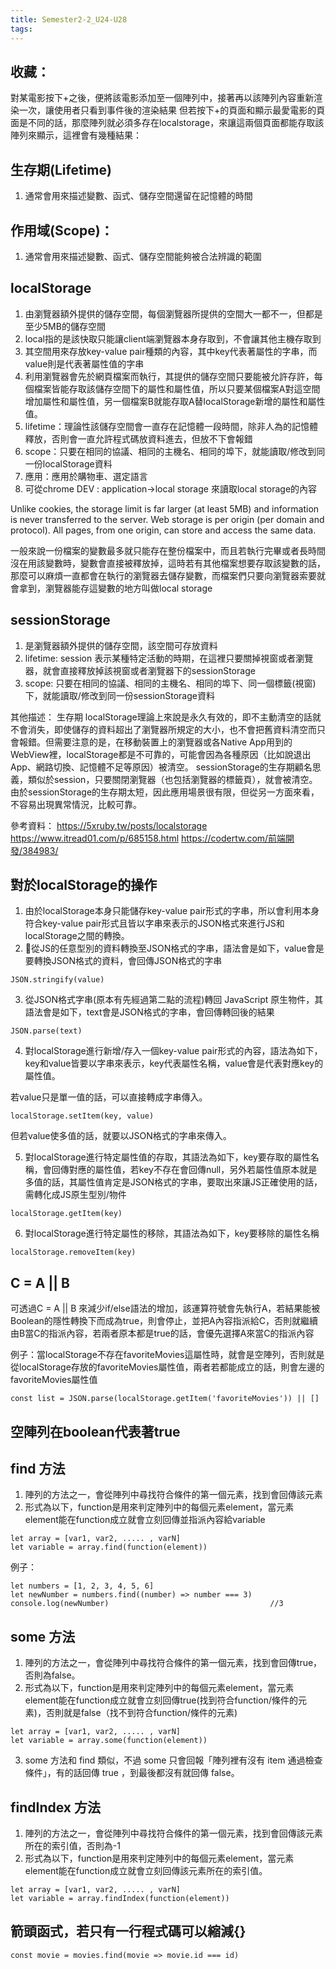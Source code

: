 ```yaml
---
title: Semester2-2_U24-U28
tags:
---
```




## 收藏：
對某電影按下+之後，便將該電影添加至一個陣列中，接著再以該陣列內容重新渲染一次，讓使用者只看到事件後的渲染結果
但若按下+的頁面和顯示最愛電影的頁面是不同的話，那麼陣列就必須多存在localstorage，來讓這兩個頁面都能存取該陣列來顯示，這裡會有幾種結果：





## 生存期(Lifetime)
1. 通常會用來描述變數、函式、儲存空間還留在記憶體的時間



## 作用域(Scope)：
1. 通常會用來描述變數、函式、儲存空間能夠被合法辨識的範圍


## localStorage
1. 由瀏覽器額外提供的儲存空間，每個瀏覽器所提供的空間大一都不一，但都是至少5MB的儲存空間
2. local指的是該快取只能讓client端瀏覽器本身存取到，不會讓其他主機存取到
3. 其空間用來存放key-value pair種類的內容，其中key代表著屬性的字串，而value則是代表著屬性值的字串
4. 利用瀏覽器會先於網頁檔案而執行，其提供的儲存空間只要能被允許存許，每個檔案皆能存取該儲存空間下的屬性和屬性值，所以只要某個檔案A對這空間增加屬性和屬性值，另一個檔案B就能存取A替localStorage新增的屬性和屬性值。
5. lifetime：理論性該儲存空間會一直存在記憶體一段時間，除非人為的記憶體釋放，否則會一直允許程式碼放資料進去，但放不下會報錯
6. scope：只要在相同的協議、相同的主機名、相同的埠下，就能讀取/修改到同一份localStorage資料
7. 應用：應用於購物車、選定語言
8. 可從chrome DEV : application->local storage   來讀取local storage的內容  

Unlike cookies, the storage limit is far larger (at least 5MB) and information is never transferred to the server.
Web storage is per origin (per domain and protocol). All pages, from one origin, can store and access the same data.


一般來說一份檔案的變數最多就只能存在整份檔案中，而且若執行完畢或者長時間沒在用該變數時，變數會直接被釋放掉，這時若有其他檔案想要存取該變數的話，那麼可以麻煩一直都會在執行的瀏覽器去儲存變數，而檔案們只要向瀏覽器索要就會拿到，瀏覽器能存這變數的地方叫做local storage

## sessionStorage
1. 是瀏覽器額外提供的儲存空間，該空間可存放資料
2. lifetime: session 表示某種特定活動的時期，在這裡只要關掉視窗或者瀏覽器，就會直接釋放掉該視窗或者瀏覽器下的sessionStorage
3. scope: 只要在相同的協議、相同的主機名、相同的埠下、同一個標籤(視窗)下，就能讀取/修改到同一份sessionStorage資料




其他描述：
生存期
localStorage理論上來說是永久有效的，即不主動清空的話就不會消失，即使儲存的資料超出了瀏覽器所規定的大小，也不會把舊資料清空而只會報錯。但需要注意的是，在移動裝置上的瀏覽器或各Native App用到的WebView裡，localStorage都是不可靠的，可能會因為各種原因（比如說退出App、網路切換、記憶體不足等原因）被清空。
sessionStorage的生存期顧名思義，類似於session，只要關閉瀏覽器（也包括瀏覽器的標籤頁），就會被清空。由於sessionStorage的生存期太短，因此應用場景很有限，但從另一方面來看，不容易出現異常情況，比較可靠。




參考資料：
https://5xruby.tw/posts/localstorage
https://www.itread01.com/p/685158.html
https://codertw.com/前端開發/384983/


## 對於localStorage的操作
1. 由於localStorage本身只能儲存key-value pair形式的字串，所以會利用本身符合key-value pair形式且皆以字串來表示的JSON格式來進行JS和localStorage之間的轉換。
2. 從JS的任意型別的資料轉換至JSON格式的字串，語法會是如下，value會是要轉換JSON格式的資料，會回傳JSON格式的字串
```
JSON.stringify(value)
```
3. 從JSON格式字串(原本有先經過第二點的流程)轉回 JavaScript 原生物件，其語法會是如下，text會是JSON格式的字串，會回傳轉回後的結果

```
JSON.parse(text)
```

4. 對localStorage進行新增/存入一個key-value pair形式的內容，語法為如下，key和value皆要以字串來表示，key代表屬性名稱，value會是代表對應key的屬性值。

若value只是單一值的話，可以直接轉成字串傳入。
```
localStorage.setItem(key, value)
```

但若value使多值的話，就要以JSON格式的字串來傳入。


5. 對localStorage進行特定屬性值的存取，其語法為如下，key要存取的屬性名稱，會回傳對應的屬性值，若key不存在會回傳null，另外若屬性值原本就是多值的話，其屬性值肯定是JSON格式的字串，要取出來讓JS正確使用的話，需轉化成JS原生型別/物件
```
localStorage.getItem(key)
```

6. 對localStorage進行特定屬性的移除，其語法為如下，key要移除的屬性名稱

```
localStorage.removeItem(key) 
```

## C = A || B 
可透過C = A || B 來減少if/else語法的增加，該運算符號會先執行A，若結果能被Boolean的隱性轉換下而成為true，則會停止，並把A內容指派給C，否則就繼續由B當C的指派內容，若兩者原本都是true的話，會優先選擇A來當C的指派內容


例子：當localStorage不存在favoriteMovies這屬性時，就會是空陣列，否則就是從localStorage存放的favoriteMovies屬性值，兩者若都能成立的話，則會左邊的favoriteMovies屬性值
```
const list = JSON.parse(localStorage.getItem('favoriteMovies')) || []
```


## 空陣列在boolean代表著true


## find 方法
1. 陣列的方法之一，會從陣列中尋找符合條件的第一個元素，找到會回傳該元素
2. 形式為以下，function是用來判定陣列中的每個元素element，當元素element能在function成立就會立刻回傳並指派內容給variable

```
let array = [var1, var2, ..... , varN]
let variable = array.find(function(element))

```

例子：
```
let numbers = [1, 2, 3, 4, 5, 6]
let newNumber = numbers.find((number) => number === 3)
console.log(newNumber)                                    //3
```

## some 方法
1. 陣列的方法之一，會從陣列中尋找符合條件的第一個元素，找到會回傳true，否則為false。
2. 形式為以下，function是用來判定陣列中的每個元素element，當元素element能在function成立就會立刻回傳true(找到符合function/條件的元素)，否則就是false（找不到符合function/條件的元素)

```
let array = [var1, var2, ..... , varN]
let variable = array.some(function(element))

```

3. some 方法和 find 類似，不過 some 只會回報「陣列裡有沒有 item 通過檢查條件」，有的話回傳 true ，到最後都沒有就回傳 false。


## findIndex 方法
1. 陣列的方法之一，會從陣列中尋找符合條件的第一個元素，找到會回傳該元素所在的索引值，否則為-1
2. 形式為以下，function是用來判定陣列中的每個元素element，當元素element能在function成立就會立刻回傳該元素所在的索引值。

```
let array = [var1, var2, ..... , varN]
let variable = array.findIndex(function(element))

```


## 箭頭函式，若只有一行程式碼可以縮減{}

```
const movie = movies.find(movie => movie.id === id)
```